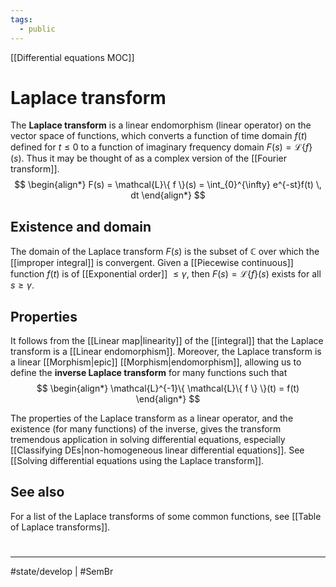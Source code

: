 ```yaml
---
tags:
  - public
---
```

[[Differential equations MOC]]
# Laplace transform
The **Laplace transform** is a linear endomorphism (linear operator)
on the vector space of functions,
which converts a function of time domain $f(t)$ defined for $t \leq 0$
to a function of imaginary frequency domain $F(s) = \mathcal{L}\{ f \}(s)$.
Thus it may be thought of as a complex version of the [[Fourier transform]].
$$
\begin{align*}
F(s) = \mathcal{L}\{ f \}(s) = \int_{0}^{\infty} e^{-st}f(t) \, dt 
\end{align*}
$$
## Existence and domain
The domain of the Laplace transform $F(s)$ is the subset of $\mathbb{C}$ 
over which the [[improper integral]] is convergent. 
Given a [[Piecewise continuous]] function $f(t)$ is of [[Exponential order]] $\leq \gamma$,
then $F(s) = \mathcal{L}\{ f \}(s)$ exists for all $s \geq \gamma$.

## Properties

It follows from the [[Linear map|linearity]] of the [[integral]] that the Laplace transform is a [[Linear endomorphism]].
Moreover, the Laplace transform is a linear [[Morphism|epic]] [[Morphism|endomorphism]], 
allowing us to define the **inverse Laplace transform** for many functions such that
$$
\begin{align*}
\mathcal{L}^{-1}\{ \mathcal{L}\{ f \} \}(t) = f(t)
\end{align*}
$$

The properties of the Laplace transform as a linear operator, and the existence (for many functions) of the inverse,
gives the transform tremendous application in solving differential equations, 
especially [[Classifying DEs|non-homogeneous linear differential equations]].
See [[Solving differential equations using the Laplace transform]].

## See also

For a list of the Laplace transforms of some common functions, see [[Table of Laplace transforms]].

#
---
#state/develop | #SemBr
